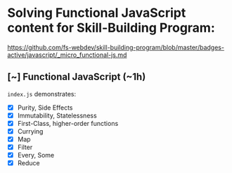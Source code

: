 # Solving Functional JavaScript content for Skill-Building Program:  

https://github.com/fs-webdev/skill-building-program/blob/master/badges-active/javascript/_micro_functional-js.md

## [~] Functional JavaScript (~1h)
`index.js` demonstrates:
- [x] Purity, Side Effects
- [x] Immutability, Statelessness
- [x] First-Class, higher-order functions
- [x] Currying
- [x] Map
- [x] Filter
- [x] Every, Some
- [x] Reduce
